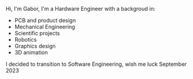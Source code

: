 <!---
- 👋 Hi, I’m @gabor-gubicza
- 👀 I’m interested in ...
- 🌱 I’m currently learning ...
- 💞️ I’m looking to collaborate on ...
- 📫 How to reach me ...
--->

Hi, I'm Gabor, I'm a Hardware Engineer with a backgroud in:
- PCB and product design
- Mechanical Engineering
- Scientific projects
- Robotics
- Graphics design
- 3D animation

I decided to transition to Software Engineering, wish me luck
September 2023

<!---
gabor-gubicza/gabor-gubicza is a ✨ special ✨ repository because its `README.md` (this file) appears on your GitHub profile.
You can click the Preview link to take a look at your changes.
--->
